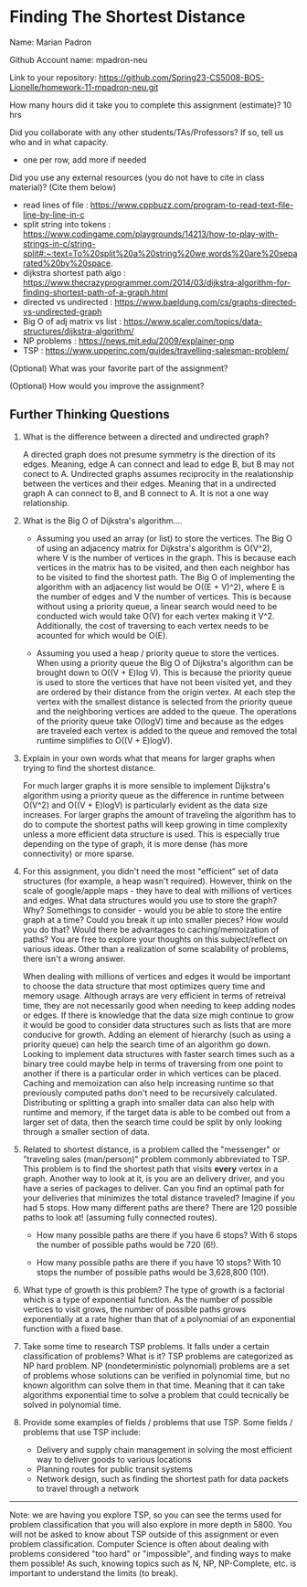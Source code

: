 # Finding The Shortest Distance

Name: Marian Padron

Github Account name: mpadron-neu

Link to your repository: https://github.com/Spring23-CS5008-BOS-Lionelle/homework-11-mpadron-neu.git

How many hours did it take you to complete this assignment (estimate)? 10 hrs

Did you collaborate with any other students/TAs/Professors? If so, tell us who and in what capacity.  
- one per row, add more if needed


Did you use any external resources (you do not have to cite in class material)? (Cite them below)  
- read lines of file : https://www.cppbuzz.com/program-to-read-text-file-line-by-line-in-c
- split string into tokens : https://www.codingame.com/playgrounds/14213/how-to-play-with-strings-in-c/string-split#:~:text=To%20split%20a%20string%20we,words%20are%20separated%20by%20space.
- dijkstra shortest path algo : https://www.thecrazyprogrammer.com/2014/03/dijkstra-algorithm-for-finding-shortest-path-of-a-graph.html
- directed vs undirected : https://www.baeldung.com/cs/graphs-directed-vs-undirected-graph
- Big O of adj matrix vs list : https://www.scaler.com/topics/data-structures/dijkstra-algorithm/
- NP problems : https://news.mit.edu/2009/explainer-pnp
- TSP : https://www.upperinc.com/guides/travelling-salesman-problem/


(Optional) What was your favorite part of the assignment? 

(Optional) How would you improve the assignment? 

## Further Thinking Questions 

1. What is the difference between a directed and undirected graph?

   A directed graph does not presume symmetry is the direction of its edges. Meaning, edge A can connect and lead to edge B, but B may not conect to A. Undirected graphs assumes reciprocity in the realationship between the vertices and their edges. Meaning that in a undirected graph A can connect to B, and B connect to A. It is not a one way relationship.

2. What is the Big O of Dijkstra's algorithm.... 

   * Assuming you used an array (or list) to store the vertices.
   The Big O of using an adjacency matrix for Dijkstra's algorithm is O(V^2), where V is the number of vertices in the graph. This is because each vertices in the matrix has to be visited, and then each neighbor has to be visited to find the shortest path. The Big O of implementing the algorithm with an adjacency list would be O((E + V)^2), where E is the number of edges and V the number of vertices. This is because without using a priority queue, a linear search would need to be conducted wich would take O(V) for each vertex making it V^2. Additionally, the cost of traversing to each vertex needs to be acounted for which would be O(E).

   * Assuming you used a heap / priority queue to store the vertices.
   When using a priority queue the Big O of Dijkstra's algorithm can be brought down to O((V + E)log V).
   This is because the priority queue is used to store the vertices that have not been visited yet, and they are ordered by their distance from the origin vertex. At each step the vertex with the smallest distance is selected from the priority queue and the neighboring vertices are added to the queue. The operations of the priority queue take O(logV) time and because as the edges are traveled each vertex is added to the queue and removed the total runtime simplifies to O((V + E)logV).

3. Explain in your own words what that means for larger graphs when trying to find the shortest distance.

   For much larger graphs it is more sensible to implement Dijkstra's algorithm using a priority queue as the difference in runtime between O(V^2) and O((V + E)logV) is particularly evident as the data size increases. For larger graphs the amount of traveling the algorithm has to do to compute the shortest paths will keep growing in time complexity unless a more efficient data structure is used. This is especially true depending on the type of graph, it is more dense (has more connectivity) or more sparse.

4. For this assignment, you didn't need the most "efficient" set of data structures (for example, a heap wasn't required). However, think on the scale of google/apple maps - they have to deal with millions of vertices and edges. What data structures would you use to store the graph? Why? Somethings to consider - would you be able to store the entire graph at a time? Could you break it up into smaller pieces? How would you do that? Would there be advantages to caching/memoization of paths? You are free to explore your thoughts on this subject/reflect on various ideas. Other than a realization of some scalability of problems, there isn't a wrong answer. 

   When dealing with millions of vertices and edges it would be important to choose the data structure that most optimizes query time and memory usage. Although arrays are very efficient in terms of retreival time, they are not necessarily good when needing to keep adding nodes or edges. If there is knowledge that the data size migh continue to grow it would be good to consider data structures such as lists that are more conducive for growth. Adding an element of hierarchy (such as using a priority queue) can help the search time of an algorithm go down. Looking to implement data structures with faster search times such as a binary tree could maybe help in terms of traversing from one point to another if there is a particular order in which vertices can be placed. Caching and memoization can also help increasing runtime so that previously computed paths don't need to be recursively calculated. Distributing or splitting a graph into smaller data can also help with runtime and memory, if the target data is able to be combed out from a larger set of data, then the search time could be split by only looking through a smaller section of data.

5. Related to shortest distance, is a problem called the "messenger" or "traveling sales (man/person)" problem commonly abbreviated to TSP. This problem is to find the shortest path that visits **every** vertex in a graph. Another way to look at it, is you are an delivery driver, and you have a series of packages to deliver. Can you find an optimal path for your deliveries that minimizes the total distance traveled? Imagine if you had 5 stops. How many different paths are there?  There are 120 possible paths to look at! (assuming fully connected routes). 

   * How many possible paths are there if you have 6 stops?
   With 6 stops the number of possible paths would be 720 (6!).

   * How many possible paths are there if you have 10 stops?
   With 10 stops the number of possible paths would be 3,628,800 (10!).

6. What type of growth is this problem? 
   The type of growth is a factorial which is a type of exponential function. As the number of possible vertices to visit grows, the number of possible paths grows exponentially at a rate higher than that of a polynomial of an exponential function with a fixed base.

7. Take some time to research TSP problems. It falls under a certain classification of problems? What is it? 
   TSP problems are categorized as NP hard problem. NP (nondeterministic polynomial) problems are a set of problems whose solutions can be verified in polynomial time, but no known algorithm can solve them in that time. Meaning that it can take algorithms exponential time to solve a problem that could tecnically be solved in polynomial time. 

8. Provide some examples of fields / problems that use TSP.
   Some fields / problems that use TSP include:
      - Delivery and supply chain management in solving the most efficient way to deliver goods to various locations
      - Planning routes for public transit systems
      - Network design, such as finding the shortest path for data packets to travel through a network



---
Note: we are having you explore TSP, so you can see the terms used for problem classification that you will also explore in more depth in 5800. You will not be asked to know about TSP outside of this assignment or even problem classification. Computer Science is often about dealing with problems considered "too hard" or "impossible", and finding ways to make them possible! As such, knowing topics such as N, NP, NP-Complete, etc. is important to understand the limits (to break).